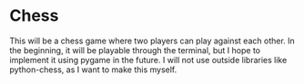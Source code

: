 # Chess
This will be a chess game where two players can play against each other. In the beginning, it will be playable through the terminal, but I hope to implement it using pygame in the future. I will not use outside libraries like python-chess, as I want to make this myself. 
